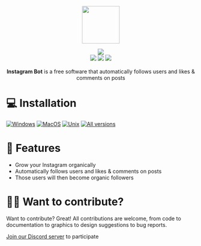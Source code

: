 <p align="center">
  <a href="https://somiibo.com/platforms/instagram-bot">
    <img src="https://cdn.itwcreativeworks.com/assets/somiibo/images/logo/somiibo-brandmark-blue-x.svg" width="100px">
  </a>
</p>

<p align="center">
  <img src="https://img.shields.io/github/package-json/v/itw-creative-works/node-powertools.svg">
  <br>
  <img src="https://img.shields.io/npm/dm/node-powertools.svg">
  <img src="https://img.shields.io/website/https/itwcreativeworks.com.svg">
  <img src="https://img.shields.io/github/contributors/itw-creative-works/node-powertools.svg">
  <br>
  <br>
  <strong>Instagram Bot</strong> is a free software that automatically follows users and likes & comments on posts
</p>

# 💻 Installation
[![Windows](https://img.shields.io/badge/-Windows_x64-blue.svg?style=for-the-badge&logo=windows)](https://somiibo.com/download?download=windows)
[![MacOS](https://img.shields.io/badge/-MacOS-lightblue.svg?style=for-the-badge&logo=apple)](https://somiibo.com/download?download=macos)
[![Unix](https://img.shields.io/badge/-Linux/BSD-red.svg?style=for-the-badge&logo=linux)](https://somiibo.com/download?download=linux)
[![All versions](https://img.shields.io/badge/-All_Versions-lightgrey.svg?style=for-the-badge)](https://somiibo.com/download?download=null)

# 🎉 Features
- Grow your Instagram organically
- Automatically follows users and likes & comments on posts
- Those users will then become organic followers

# 🙋‍♂️ Want to contribute?
Want to contribute? Great! All contributions are welcome, from code to documentation to graphics to design suggestions to bug reports. 

[Join our Discord server](https://somiibo.com) to participate
